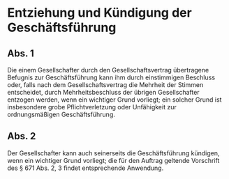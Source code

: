 # Entziehung und Kündigung der Geschäftsführung



## Abs. 1

 Die einem Gesellschafter durch den Gesellschaftsvertrag übertragene Befugnis zur Geschäftsführung kann ihm durch einstimmigen Beschluss oder, falls nach dem Gesellschaftsvertrag die Mehrheit der Stimmen entscheidet, durch Mehrheitsbeschluss der übrigen Gesellschafter entzogen werden, wenn ein wichtiger Grund vorliegt; ein solcher Grund ist insbesondere grobe Pflichtverletzung oder Unfähigkeit zur ordnungsmäßigen Geschäftsführung.

## Abs. 2

 Der Gesellschafter kann auch seinerseits die Geschäftsführung kündigen, wenn ein wichtiger Grund vorliegt; die für den Auftrag geltende Vorschrift des § 671 Abs. 2, 3 findet entsprechende Anwendung. 

